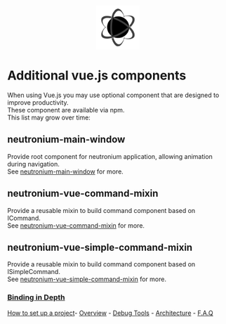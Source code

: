 <p align="center"><img <p align="center"><img width="100"src="../../Deploy/logo.png"></p>

# Additional vue.js components

When using Vue.js you may use optional component that are designed to improve productivity.<br>
These component are available via npm.<br>
This list may grow over time:

## neutronium-main-window 
   Provide root component for neutronium application, allowing animation during navigation.<br>
   See [neutronium-main-window](https://github.com/David-Desmaisons/neutronium-main-window) for more.

## neutronium-vue-command-mixin
   Provide a reusable mixin to build command component based on ICommand.<br>
   See [neutronium-vue-command-mixin](https://github.com/David-Desmaisons/neutronium-vue-command-mixin) for more.

## neutronium-vue-simple-command-mixin
   Provide a reusable mixin to build command component based on ISimpleCommand.<br>
   See [neutronium-vue-simple-command-mixin](https://github.com/David-Desmaisons/neutronium-vue-simple-command-mixin) for more.

### [Binding in Depth](./Binding_in_Depth.md)

[How to set up a project](./SetUp.md)- [Overview](./Overview.md) - [Debug Tools](./Tools.md) - [Architecture](./Architecture.md) - [F.A.Q](./FAQ.md)